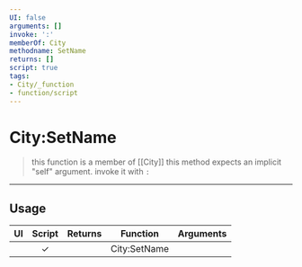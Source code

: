 ```yaml
---
UI: false
arguments: []
invoke: ':'
memberOf: City
methodname: SetName
returns: []
script: true
tags:
- City/_function
- function/script
---
```

# City:SetName
> this function is a member of [[City]]
> this method expects an implicit "self" argument. invoke it with `:`
-----
## Usage
|  UI | Script | Returns | Function | Arguments |
|:---:|:------:|-------:|:--------:|:---------|
| |✓||City:SetName||
